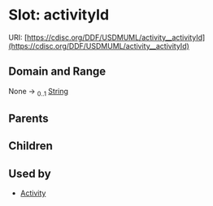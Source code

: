 
# Slot: activityId




URI: [https://cdisc.org/DDF/USDMUML/activity__activityId](https://cdisc.org/DDF/USDMUML/activity__activityId)


## Domain and Range

None &#8594;  <sub>0..1</sub> [String](types/String.md)

## Parents


## Children


## Used by

 * [Activity](Activity.md)
